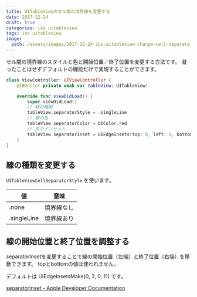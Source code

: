 ```yaml
---
title: UITableViewのセル間の境界線を変更する
date: 2017-12-24
draft: true
categories: ios uitableview
tags: ios uitableview
image:
  path: /assets/images/2017-12-24-ios-uitableview-change-cell-separate.jpg
---
```


セル間の境界線のスタイルと色と開始位置／終了位置を変更する方法です。
凝ったことはせずデフォルトの機能だけで実現することができます。

```swift
class ViewController: UIViewController {
    @IBOutlet private weak var tableView: UITableView!

    override func viewDidLoad() {
        super.viewDidLoad()
        // 線の種類
        tableView.separatorStyle = .singleLine
        // 線の色
        tableView.separatorColor = UIColor.red
        // 先のインセット
        tableView.separatorInset = UIEdgeInsets(top: 0, left: 0, bottom: 0, right: 0)
    }
}
```

## 線の種類を変更する

`UITableViewCellSeparatorStyle` を使います。

|値|意味|
|----|----|
|.none|境界線なし|
|.singleLine|境界線あり|

## 線の開始位置と終了位置を調整する

separatorInsetを変更することで線の開始位置（左端）と終了位置（右端）を移動できます。
topとbottomの値は使われません。

デフォルトは UIEdgeInsetsMake(0, 3, 0, 11) です。

[separatorInset - Apple Developer Documentation](https://developer.apple.com/documentation/uikit/uitableview/1614851-separatorinset)
